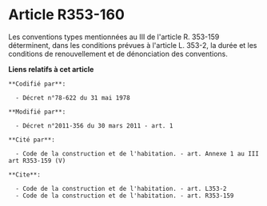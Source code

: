 # Article R353-160

Les conventions types mentionnées au III de l'article R. 353-159 déterminent, dans les conditions prévues à l'article L.
353-2, la durée et les conditions de renouvellement et de dénonciation des conventions.

**Liens relatifs à cet article**

	**Codifié par**:

	  - Décret n°78-622 du 31 mai 1978

	**Modifié par**:

	  - Décret n°2011-356 du 30 mars 2011 - art. 1

	**Cité par**:

	  - Code de la construction et de l'habitation. - art. Annexe 1 au III art R353-159 (V)

	**Cite**:

	  - Code de la construction et de l'habitation. - art. L353-2
	  - Code de la construction et de l'habitation. - art. R353-159
